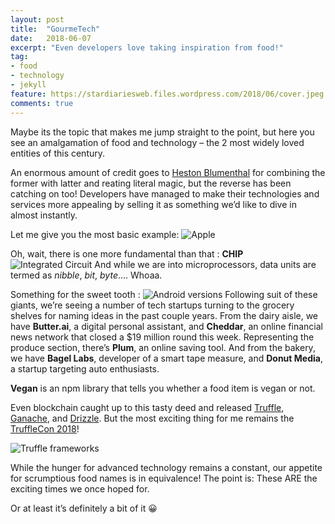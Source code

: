 ```yaml
---
layout: post
title:  "GourmeTech"
date:   2018-06-07
excerpt: "Even developers love taking inspiration from food!"
tag:
- food 
- technology
- jekyll
feature: https://stardiariesweb.files.wordpress.com/2018/06/cover.jpeg
comments: true
---
```


Maybe its the topic that makes me jump straight to the point, but here you see an amalgamation of food and technology – the 2 most widely loved entities of this century.

An enormous amount of credit goes to [Heston Blumenthal](http://www.thefatduck.co.uk/) for combining the former with latter and reating literal magic, but the reverse has been catching on too! Developers have managed to make their technologies and services more appealing by selling it as something we’d like to dive in almost instantly.

Let me give you the most basic example:
![](https://stardiariesweb.files.wordpress.com/2018/06/apple.jpeg "Apple")

Oh, wait, there is one more fundamental than that :
**CHIP**
![](https://stardiariesweb.files.wordpress.com/2018/06/chip.jpeg "Integrated Circuit")
And while we are into microprocessors, data units are termed as *nibble*, *bit*, *byte*…. Whoaa.

Something for the sweet tooth :
![](https://www.jsys.co/wp-content/uploads/2017/02/Android-Versions.jpg "Android versions")
Following suit of these giants, we’re seeing a number of tech startups turning to the grocery shelves for naming ideas in the past couple years. From the dairy aisle, we have **Butter.ai**, a digital personal assistant, and **Cheddar**, an online financial news network that closed a $19 million round this week. Representing the produce section, there’s **Plum**, an online saving tool. And from the bakery, we have **Bagel Labs**, developer of a smart tape measure, and **Donut Media**, a startup targeting auto enthusiasts.

**Vegan** is an npm library that tells you whether a food item is vegan or not.

Even blockchain caught up to this tasty deed and released [Truffle](http://truffleframework.com/), [Ganache](http://truffleframework.com/ganache/), and [Drizzle](http://truffleframework.com/docs/drizzle/getting-started). But the most exciting thing for me remains the [TruffleCon 2018](http://truffleframework.com/trufflecon2018)!

 ![](https://stardiariesweb.files.wordpress.com/2018/06/drizzle.png?w=131&h=185 "Truffle frameworks")

While the hunger for advanced technology remains a constant, our appetite for scrumptious food names is in equivalence! The point is: These ARE the exciting times we once hoped for.

Or at least it’s definitely a bit of it 😀
